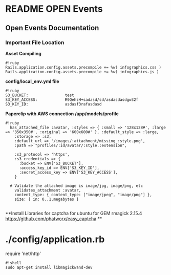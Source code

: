 # README OPEN Events #
## Open Events Documentation ##
### Important File Location ###

**Asset Compiling**

```
#!ruby
Rails.application.config.assets.precompile += %w( infographics.css )
Rails.application.config.assets.precompile += %w( infographics.js )
```

**config/local_env.yml file**

```
#!ruby
S3_BUCKET:                test
S3_KEY_ACCESS:            R9QehzH+sadasd/sd/asdasdasdgw32f
S3_KEY_ID:                asdasf3rafasdasd
```

**Paperclip with AWS connection /app/models/profile**

```
#!ruby
  has_attached_file :avatar, :styles => { :small => '128x128#', :large => '350x350#', :original => '600x600#' }, :default_style => :large,
    :storage => :s3,
    :default_url => '/images/:attachment/missing_:style.png',
    :path => "profiles/:id/avatar/:style.:extension",
    
    :s3_protocol => 'https',
    :s3_credentials => {
      :bucket => ENV['S3_BUCKET'],
      :access_key_id => ENV['S3_KEY_ID'],
      :secret_access_key => ENV['S3_KEY_ACCESS'],
    }

  # Validate the attached image is image/jpg, image/png, etc
    validates_attachment :avatar,
    content_type: { content_type: ["image/jpeg", "image/png"] },
    size: { in: 0..1.megabytes }
    
```

**Install Libraries for captcha for ubuntu for GEM rmagick 2.15.4  https://github.com/phatworx/easy_captcha **

# ./config/application.rb
require 'net/http'

```
#!shell
sudo apt-get install libmagickwand-dev
```